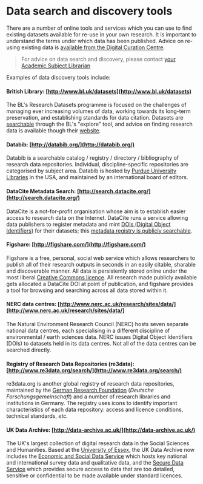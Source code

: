 # Data search and discovery tools

There are a number of online tools and services which you can use to find existing datasets available for re-use in your own research. It is important to understand the terms under which data has been published. Advice on re-using existing data is [available from the Digital Curation Centre](http://www.dcc.ac.uk/training/train-trainer/disciplinary-rdm-training/access-use-and-reuse/access-use-and-reuse).

> For advice on data search and discovery, please contact [your Academic Subject Librarian](http://library.lincoln.ac.uk/home/learning-development/academic-subject-librarians/contact-your-academic-subject-librarian/)

Examples of data discovery tools include:

#### British Library: [http://www.bl.uk/datasets](http://www.bl.uk/datasets)

The BL's Research Datasets programme is focused on the challenges of managing ever increasing volumes of data, working towards its long-term preservation, and establishing standards for data citation. Datasets are [searchable](http://explore.bl.uk/primo_library/libweb/action/search.do?ct=facet&fctN=facet_rtype&fctV=datasets&dscnt=1&scp.scps=scope%3A(BLCONTENT)&frbg=&tab=local_tab&srt=rank&ct=search&mode=Basic&dum=true&tb=t&indx=1&vl(freeText0)=dat*&fn=search&vid=BLVU1) through the BL's "explore" tool, and advice on finding research data is available though their [website](http://www.bl.uk/reshelp/experthelp/science/sciencetechnologymedicinecollections/researchdatasets/datasetdiscovery.html).

#### Databib: [http://databib.org/](http://databib.org/)

Databib is a searchable catalog / registry / directory / bibliography of research data repositories. Individual, discipline-specific repositories are categorised by subject area. Databib is hosted by [Purdue University Libraries](http://www.lib.purdue.edu/) in the USA, and maintained by an international board of editors.

#### DataCite Metadata Search: [http://search.datacite.org/](http://search.datacite.org/)

DataCite is a not-for-profit organisation whose aim is to establish easier access to research data on the Internet. DataCite runs a service allowing data publishers to register metadata and mint [DOIs (Digital Object Identifiers)](http://www.doi.org/) for their datasets; this [metadata registry is publicly searchable](http://search.datacite.org/ui).

#### Figshare: [http://figshare.com/](http://figshare.com/)

Figshare is a free, personal, social web service which allows researchers to publish all of their research outputs in seconds in an easily citable, sharable and discoverable manner. All data is persistently stored online under the most liberal [Creative Commons licence](http://creativecommons.org/licenses/). All research made publicly available gets allocated a DataCite DOI at point of publication, and figshare provides a tool for browsing and searching across all data stored within it.

#### NERC data centres: [http://www.nerc.ac.uk/research/sites/data/](http://www.nerc.ac.uk/research/sites/data/]

The Natural Environment Research Council (NERC) hosts seven separate national data centres, each specialising in a different discipline of environmental / earth sciences data. NERC issues Digital Object Identifiers (DOIs) to datasets held in its data centres. Not all of the data centres can be searched directly.

#### Registry of Research Data Repositories (re3data): [http://www.re3data.org/search/](http://www.re3data.org/search/)

re3data.org is another global registry of research data repositories, maintained by the [German Research Foundation](http://en.wikipedia.org/wiki/Deutsche_Forschungsgemeinschaft) (*Deutsche Forschungsgemeinschaft*) and a number of research libraries and institutions in Germany. The registry uses icons to identify important characteristics of each data repository: access and licence conditions, technical standards, *etc.*

#### UK Data Archive: [http://data-archive.ac.uk/](http://data-archive.ac.uk/)

The UK's largest collection of digital research data in the Social Sciences and Humanities. Based at the [University of Essex](http://www.essex.ac.uk/), the UK Data Archive now includes the [Economic and Social Data Service](http://www.esds.ac.uk/) which hosts key national and international survey data and qualitative data, and the [Secure Data Service](http://securedata.data-archive.ac.uk/) which provides secure access to data that are too detailed, sensitive or confidential to be made available under standard licences.